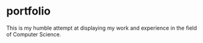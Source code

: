 # portfolio

This is my humble attempt at displaying my work and experience in the field of Computer Science.
